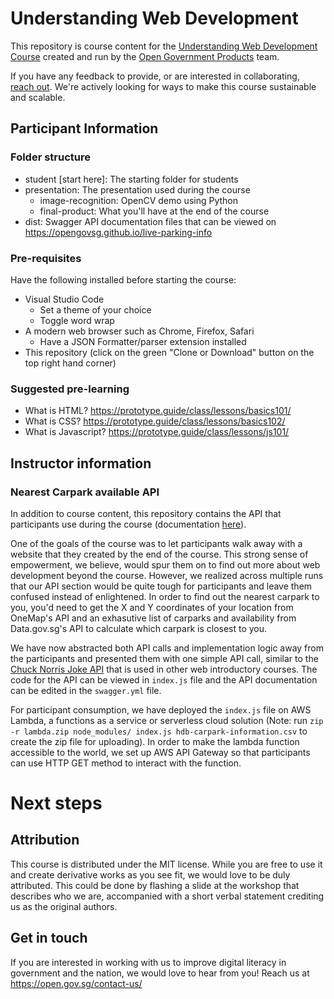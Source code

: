 # Understanding Web Development
This repository is course content for the [Understanding Web Development Course](https://www.cscollege.gov.sg/programmes/pages/display%20programme.aspx?epid=88mh6oplhphm3pdmkhkcpp5smo) created and run by the [Open Government Products](open.gov.sg) team. 

If you have any feedback to provide, or are interested in collaborating, [reach out](https://open.gov.sg/contact-us/). We're actively looking for ways to make this course sustainable and scalable.

## Participant Information

### Folder structure

- student [start here]: The starting folder for students
- presentation: The presentation used during the course 
  - image-recognition: OpenCV demo using Python
  - final-product: What you'll have at the end of the course
- dist: Swagger API documentation files that can be viewed on https://opengovsg.github.io/live-parking-info

### Pre-requisites
Have the following installed before starting the course:
- Visual Studio Code
    - Set a theme of your choice
    - Toggle word wrap
- A modern web browser such as Chrome, Firefox, Safari
    - Have a JSON Formatter/parser extension installed
- This repository (click on the green "Clone or Download" button on the top right hand corner)

### Suggested pre-learning
- What is HTML? https://prototype.guide/class/lessons/basics101/
- What is CSS? https://prototype.guide/class/lessons/basics102/
- What is Javascript? https://prototype.guide/class/lessons/js101/

## Instructor information

### Nearest Carpark available API

In addition to course content, this repository contains the API that participants use during the course (documentation [here](https://opengovsg.github.io/live-parking-info/)). 

One of the goals of the course was to let participants walk away with a website that they created by the end of the course. This strong sense of empowerment, we believe, would spur them on to find out more about web development beyond the course. However, we realized across multiple runs that our API section would be quite tough for participants and leave them confused instead of enlightened. In order to find out the nearest carpark to you, you'd need to get the X and Y coordinates of your location from OneMap's API and an exhasutive list of carparks and availability from Data.gov.sg's API to calculate which carpark is closest to you.

We have now abstracted both API calls and implementation logic away from the participants and presented them with one simple API call, similar to the [Chuck Norris Joke API](https://api.chucknorris.io/) that is used in other web introductory courses. The code for the API can be viewed in `index.js` file and the API documentation can be edited in the `swagger.yml` file.

For participant consumption, we have deployed the `index.js` file on AWS Lambda, a functions as a service or serverless cloud solution (Note: run `zip -r lambda.zip node_modules/ index.js hdb-carpark-information.csv` to create the zip file for uploading). In order to make the lambda function accessible to the world, we set up AWS API Gateway so that participants can use HTTP GET method to interact with the function.

# Next steps 

## Attribution

This course is distributed under the MIT license. While you are free to use it and create derivative works as you see fit, 
we would love to be duly attributed. This could be done by flashing a slide at the workshop that describes who we are, accompanied with a short verbal statement crediting us as the original authors.

## Get in touch

If you are interested in working with us to improve digital literacy in government and the nation, 
we would love to hear from you! Reach us at https://open.gov.sg/contact-us/
